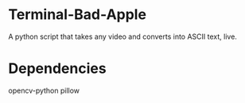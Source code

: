 # Terminal-Bad-Apple
A python script that takes any video and converts into ASCII text, live.

# Dependencies
opencv-python
pillow

